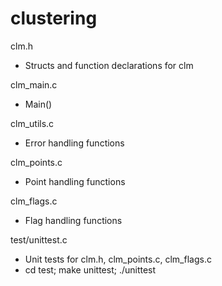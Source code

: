 clustering
==========
clm.h
* Structs and function declarations for clm

clm_main.c
* Main()

clm_utils.c
* Error handling functions

clm_points.c
* Point handling functions

clm_flags.c
* Flag handling functions

test/unittest.c
* Unit tests for clm.h, clm_points.c, clm_flags.c
* cd test; make unittest; ./unittest
